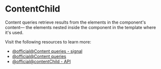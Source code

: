 # ContentChild

Content queries retrieve results from the elements in the component's content— the elements nested inside the component in the template where it's used.

Visit the following resources to learn more:

- [@official@Content queries - signal](https://angular.dev/guide/signals/queries#content-queries)
- [@official@Content queries](https://angular.dev/guide/components/queries#content-queries)
- [@official@contentChild - API](https://angular.dev/api/core/contentChild)
